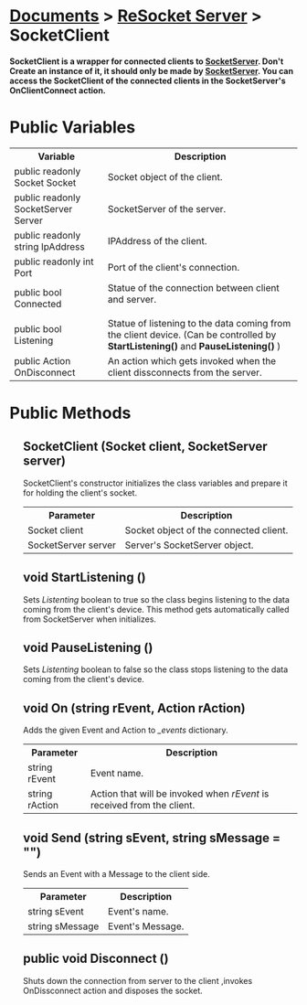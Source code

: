 # [Documents](https://github.com/Tidominer/ReSocket/blob/main/Documents/Documents.md) > [ReSocket Server](https://github.com/Tidominer/ReSocket/blob/main/Documents/ReSocket/ReSocket.md) > SocketClient
#### SocketClient is a wrapper for connected clients to [SocketServer](https://github.com/Tidominer/ReSocket/blob/main/Documents/ReSocket/SocketServer.md). Don't Create an instance of it, it should only be made by [SocketServer](https://github.com/Tidominer/ReSocket/blob/main/Documents/ReSocket/SocketServer.md). You can access the SocketClient of the connected clients in the SocketServer's OnClientConnect action.

# Public Variables

<table>
  <tr>
    <th>Variable</th>
    <th>Description</th>
  </tr>
  <tr>
    <td> public readonly Socket Socket </td>
    <td> Socket object of the client. </td>
  </tr>
  <tr>
    <td> public readonly SocketServer Server </td>
    <td> SocketServer of the server. </td>
  </tr>
  <tr>
    <td> public readonly string IpAddress </td>
    <td> IPAddress of the client. </td>
  </tr>
  <tr>
    <td> public readonly int Port </td>
    <td> Port of the client's connection. </td>
  </tr>
  <tr>
    <td> public bool Connected </td>
    <td> Statue of the connection between client and server. <P </td>
  </tr>
  <tr>
    <td> public bool Listening </td>
    <td> Statue of listening to the data coming from the client device. (Can be controlled by <b>StartListening()</b> and <b>PauseListening()</b> ) </td>
  </tr>
  <tr>
    <td> public Action OnDisconnect </td>
    <td> An action which gets invoked when the client dissconnects from the server. </td>
  </tr>
</table>
  
# Public Methods

<ul>
  <l1> <h2> SocketClient (Socket client, SocketServer server) </h2> </li>
  SocketClient's constructor initializes the class variables and prepare it for holding the client's socket.
  <table>
    <tr>
      <th>Parameter</th>
      <th>Description</th>
    </tr>
    <tr>
      <td>Socket client</td>
      <td>Socket object of the connected client.</td>
    </tr>
    <tr>
      <td>SocketServer server</td>
      <td>Server's SocketServer object.</td>
    </tr>
  </table>
  <l1> <h2> void StartListening () </h2> </li>
  Sets <i>Listenting</i> boolean to true so the class begins listening to the data coming from the client's device. This method gets automatically called from SocketServer when initializes.
  <l1> <h2> void PauseListening () </h2> </li>
  Sets <i>Listenting</i> boolean to false so the class stops listening to the data coming from the client's device.
  <l1> <h2> void On (string rEvent, Action<string> rAction) </h2> </li>
    Adds the given Event and Action to <i>_events</i> dictionary.
    <table>
    <tr>
      <th>Parameter</th>
      <th>Description</th>
    </tr>
    <tr>
      <td>string rEvent</td>
      <td>Event name.</td>
    </tr>
    <tr>
      <td>string rAction</td>
      <td>Action that will be invoked when <i>rEvent</i> is received from the client.</td>
    </tr>
  </table>
  <l1> <h2> void Send (string sEvent, string sMessage = "") </h2> </li>
  Sends an Event with a Message to the client side.
  <table>
    <tr>
      <th>Parameter</th>
      <th>Description</th>
    </tr>
    <tr>
      <td>string sEvent</td>
      <td>Event's name.</td>
    </tr>
    <tr>
      <td>string sMessage</td>
      <td>Event's Message.</td>
    </tr>
  </table>
  <l1> <h2> public void Disconnect () </h2> </li>
  Shuts down the connection from server to the client ,invokes OnDissconnect action and disposes the socket.
</ul>
